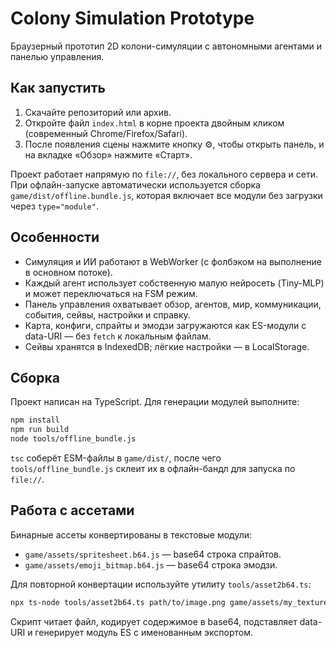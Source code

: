 # Colony Simulation Prototype

Браузерный прототип 2D колони-симуляции с автономными агентами и панелью управления.

## Как запустить

1. Скачайте репозиторий или архив.
2. Откройте файл `index.html` в корне проекта двойным кликом (современный Chrome/Firefox/Safari).
3. После появления сцены нажмите кнопку ⚙️, чтобы открыть панель, и на вкладке «Обзор» нажмите «Старт».

Проект работает напрямую по `file://`, без локального сервера и сети. При офлайн-запуске автоматически используется сборка `game/dist/offline.bundle.js`, которая включает все модули без загрузки через `type="module"`.

## Особенности

- Симуляция и ИИ работают в WebWorker (с фолбэком на выполнение в основном потоке).
- Каждый агент использует собственную малую нейросеть (Tiny-MLP) и может переключаться на FSM режим.
- Панель управления охватывает обзор, агентов, мир, коммуникации, события, сейвы, настройки и справку.
- Карта, конфиги, спрайты и эмодзи загружаются как ES-модули с data-URI — без `fetch` к локальным файлам.
- Сейвы хранятся в IndexedDB; лёгкие настройки — в LocalStorage.

## Сборка

Проект написан на TypeScript. Для генерации модулей выполните:

```bash
npm install
npm run build
node tools/offline_bundle.js
```

`tsc` соберёт ESM-файлы в `game/dist/`, после чего `tools/offline_bundle.js` склеит их в офлайн-бандл для запуска по `file://`.

## Работа с ассетами

Бинарные ассеты конвертированы в текстовые модули:

- `game/assets/spritesheet.b64.js` — base64 строка спрайтов.
- `game/assets/emoji_bitmap.b64.js` — base64 строка эмодзи.

Для повторной конвертации используйте утилиту `tools/asset2b64.ts`:

```bash
npx ts-node tools/asset2b64.ts path/to/image.png game/assets/my_texture.b64.js --export MY_TEXTURE_B64 --mime image/png
```

Скрипт читает файл, кодирует содержимое в base64, подставляет data-URI и генерирует модуль ES с именованным экспортом.
